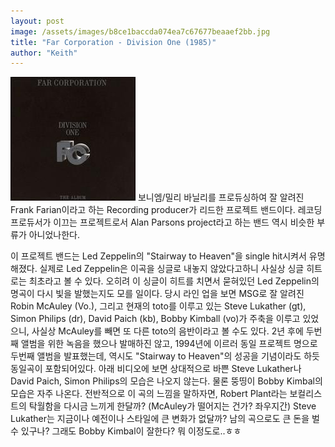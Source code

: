 ```yaml
---
layout: post
image: /assets/images/b8ce1baccda074ea7c67677beaaef2bb.jpg
title: "Far Corporation - Division One (1985)"
author: "Keith"
---
```


![image](/assets/images/b8ce1baccda074ea7c67677beaaef2bb.jpg)
보니엠/밀리 바닐리를 프로듀싱하여 잘 알려진 Frank Farian이라고 하는 Recording producer가 리드한 프로젝트 밴드이다. 레코딩 프로듀서가 이끄는 프로젝트로서 Alan Parsons project라고 하는 밴드 역시 비슷한 부류가 아니었나한다.

이 프로젝트 밴드는 Led Zeppelin의 "Stairway to Heaven"을 single hit시켜서 유명해졌다. 실제로 Led Zeppelin은 이곡을 싱글로 내놓지 않았다고하니 사실상 싱글 히트로는 최초라고 볼 수 있다. 오히려 이 싱글이 히트를 치면서 묻혀있던 Led Zeppelin의 명곡이 다시 빛을 발했는지도 모를 일이다.
당시 라인 업을 보면 MSG로 잘 알려진 Robin McAuley (Vo.), 그리고 현재의 toto를 이루고 있는 Steve Lukather (gt), Simon Philips (dr), David Paich (kb), Bobby Kimball (vo)가 주축을 이루고 있었으니, 사실상 McAuley를 빼면 또 다른 toto의 음반이라고 볼 수도 있다. 
2년 후에 두번째 앨범을 위한 녹음을 했으나 발매하진 않고, 1994년에 이르러 동일 프로젝트 명으로 두번째 앨범을 발표했는데, 역시도 "Stairway to Heaven"의 성공을 기념이라도 하듯 동일곡이 포함되어있다. 
아래 비디오에 보면 상대적으로 바쁜 Steve Lukather나 David Paich, Simon Philips의 모습은 나오지 않는다. 물론 뚱띵이 Bobby Kimbal의 모습은 자주 나온다. 전반적으로 이 곡의 느낌을 말하자면, Robert Plant라는 보컬리스트의 탁월함을 다시금 느끼게 한달까? (McAuley가 떨어지는 건가? 좌우지간) Steve Lukather는 지금이나 예전이나 스타일에 큰 변화가 없달까? 남의 곡으로도 큰 돈을 벌 수 있구나? 그래도 Bobby Kimbal이 잘한다? 뭐 이정도로..ㅎㅎ





